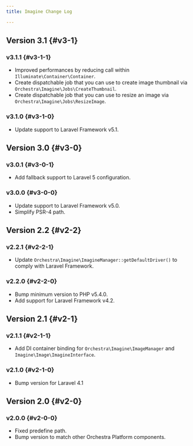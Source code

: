 ```yaml
---
title: Imagine Change Log

---
```

## Version 3.1 {#v3-1}

### v3.1.1 {#v3-1-1}

* Improved performances by reducing call within `Illuminate\Container\Container`.
* Create dispatchable job that you can use to create image thumbnail via `Orchestra\Imagine\Jobs\CreateThumbnail`.
* Create dispatchable job that you can use to resize an image via `Orchestra\Imagine\Jobs\ResizeImage`.

### v3.1.0 {#v3-1-0}

* Update support to Laravel Framework v5.1.

## Version 3.0 {#v3-0}

### v3.0.1 {#v3-0-1}

* Add fallback support to Laravel 5 configuration.

### v3.0.0 {#v3-0-0}

* Update support to Laravel Framework v5.0.
* Simplify PSR-4 path.

## Version 2.2 {#v2-2}

### v2.2.1 {#v2-2-1}

* Update `Orchestra\Imagine\ImagineManager::getDefaultDriver()` to comply with Laravel Framework.

### v2.2.0 {#v2-2-0}

* Bump minimum version to PHP v5.4.0.
* Add support for Laravel Framework v4.2.

## Version 2.1 {#v2-1}

### v2.1.1 {#v2-1-1}

* Add DI container binding for `Orchestra\Imagine\ImageManager` and `Imagine\Image\ImagineInterface`.

### v2.1.0 {#v2-1-0}

* Bump version for Laravel 4.1

## Version 2.0 {#v2-0}

### v2.0.0 {#v2-0-0}

* Fixed predefine path.
* Bump version to match other Orchestra Platform components.
